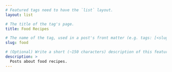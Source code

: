 ```yaml
---
# Featured tags need to have the `list` layout.
layout: list

# The title of the tag's page.
title: Food Recipes

# The name of the tag, used in a post's front matter (e.g. tags: [<slug>]).
slug: food

# (Optional) Write a short (~150 characters) description of this featured tag.
description: >
  Posts about food recipes.
---
```

